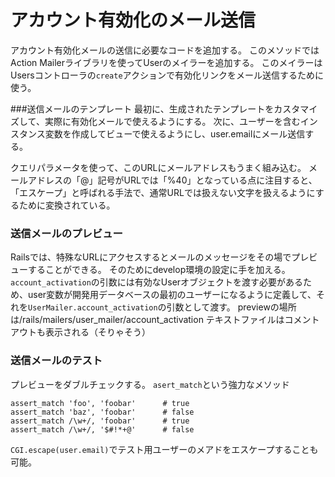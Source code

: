 # アカウント有効化のメール送信
アカウント有効化メールの送信に必要なコードを追加する。
このメソッドではAction Mailerライブラリを使ってUserのメイラーを追加する。
このメイラーはUsersコントローラの```create```アクションで有効化リンクをメール送信するために使う。

###送信メールのテンプレート
最初に、生成されたテンプレートをカスタマイズして、実際に有効化メールで使えるようにする。
次に、ユーザーを含むインスタンス変数を作成してビューで使えるようにし、user.emailにメール送信する。

クエリパラメータを使って、このURLにメールアドレスもうまく組み込む。
メールアドレスの「@」記号がURLでは「%40」となっている点に注目すると、「エスケープ」と呼ばれる手法で、通常URLでは扱えない文字を扱えるようにするために変換されている。

### 送信メールのプレビュー
Railsでは、特殊なURLにアクセスするとメールのメッセージをその場でプレビューすることができる。
そのためにdevelop環境の設定に手を加える。
```account_activation```の引数には有効なUserオブジェクトを渡す必要があるため、user変数が開発用データベースの最初のユーザーになるように定義して、それを```UserMailer.account_activation```の引数として渡す。
previewの場所は/rails/mailers/user_mailer/account_activation
テキストファイルはコメントアウトも表示される（そりゃそう）
### 送信メールのテスト
プレビューをダブルチェックする。
```asert_match```という強力なメソッド
```
assert_match 'foo', 'foobar'      # true
assert_match 'baz', 'foobar'      # false
assert_match /\w+/, 'foobar'      # true
assert_match /\w+/, '$#!*+@'      # false
```
```CGI.escape(user.email)```でテスト用ユーザーのメアドをエスケープすることも可能。
